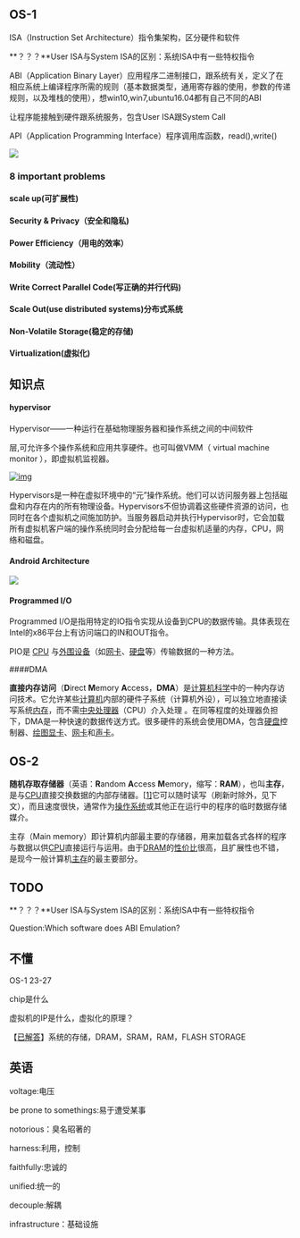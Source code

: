 ## OS-1

ISA（Instruction Set Architecture）指令集架构，区分硬件和软件

**？？？**User ISA与System ISA的区别：系统ISA中有一些特权指令

ABI（Application Binary Layer）应用程序二进制接口，跟系统有关，定义了在相应系统上编译程序所需的规则（基本数据类型，通用寄存器的使用，参数的传递规则，以及堆栈的使用），想win10,win7,ubuntu16.04都有自己不同的ABI

让程序能接触到硬件跟系统服务，包含User ISA跟System Call

API（Application Programming Interface）程序调用库函数，read(),write()

![](D:\Courses\OS\PPT\pics\0001.JPG)

### 8 important problems

#### scale up(可扩展性)

#### Security & Privacy（安全和隐私)

#### Power Efficiency（用电的效率）

#### Mobility（流动性）

#### Write Correct Parallel Code(写正确的并行代码)

#### Scale Out(use distributed systems)分布式系统

#### Non-Volatile Storage(稳定的存储)

#### Virtualization(虚拟化)













## 知识点

#### hypervisor

Hypervisor——一种运行在基础物理服务器和操作系统之间的中间软件

层,可允许多个操作系统和应用共享硬件。也可叫做VMM（ virtual machine monitor ），即虚拟机监视器。

[![img](https://gss1.bdstatic.com/9vo3dSag_xI4khGkpoWK1HF6hhy/baike/s%3D220/sign=401df813b319ebc4c478719bb226cf79/10dfa9ec8a1363275bfc0545918fa0ec08fac7b7.jpg)](https://baike.baidu.com/pic/hypervisor/3353492/0/99636c0e35df258c7bcbe1d0?fr=lemma&ct=single)

Hypervisors是一种在虚拟环境中的“元”操作系统。他们可以访问服务器上包括磁盘和内存在内的所有物理设备。Hypervisors不但协调着这些硬件资源的访问，也同时在各个虚拟机之间施加防护。当服务器启动并执行Hypervisor时，它会加载所有虚拟机客户端的操作系统同时会分配给每一台虚拟机适量的内存，CPU，网络和磁盘。

#### Android Architecture

![](D:\Courses\OS\PPT\pics\0002.JPG)

#### Programmed I/O

Programmed I/O是指用特定的IO指令实现从设备到CPU的数据传输。具体表现在Intel的x86平台上有访问端口的IN和OUT指令。

PIO是 [CPU](https://zh.wikipedia.org/wiki/CPU) 与[外围设备](https://zh.wikipedia.org/wiki/%E5%A4%96%E5%9B%B4%E8%AE%BE%E5%A4%87)（如[网卡](https://zh.wikipedia.org/wiki/%E7%BD%91%E5%8D%A1)、[硬盘](https://zh.wikipedia.org/wiki/%E7%A1%AC%E7%9B%98)等）传输数据的一种方法。

####DMA

**直接内存访问**（**D**irect **M**emory **A**ccess，**DMA**）是[计算机科学](https://zh.wikipedia.org/wiki/%E8%AE%A1%E7%AE%97%E6%9C%BA%E7%A7%91%E5%AD%A6)中的一种内存访问技术。它允许某些[计算机](https://zh.wikipedia.org/wiki/%E9%9B%BB%E8%85%A6)内部的硬件子系统（计算机外设），可以独立地直接读写系统[内存](https://zh.wikipedia.org/wiki/%E8%A8%98%E6%86%B6%E9%AB%94)，而不需[中央处理器](https://zh.wikipedia.org/wiki/%E4%B8%AD%E5%A4%AE%E8%99%95%E7%90%86%E5%99%A8)（CPU）介入处理 。在同等程度的处理器负担下，DMA是一种快速的数据传送方式。很多硬件的系统会使用DMA，包含[硬盘](https://zh.wikipedia.org/wiki/%E7%A1%AC%E7%A2%9F)控制器、[绘图显卡](https://zh.wikipedia.org/wiki/%E7%B9%AA%E5%9C%96%E9%A1%AF%E7%A4%BA%E5%8D%A1)、[网卡](https://zh.wikipedia.org/wiki/%E7%BD%91%E7%BB%9C%E5%8D%A1)和[声卡](https://zh.wikipedia.org/wiki/%E5%A3%B0%E5%8D%A1)。



## OS-2

**随机存取存储器**（英语：**R**andom **A**ccess **M**emory，缩写：**RAM**），也叫**主存**，是与[CPU](https://zh.wikipedia.org/wiki/CPU)直接交换数据的内部存储器。[[1\]](https://zh.wikipedia.org/wiki/%E9%9A%8F%E6%9C%BA%E5%AD%98%E5%8F%96%E5%AD%98%E5%82%A8%E5%99%A8#cite_note-1)它可以随时读写（刷新时除外，见下文），而且速度很快，通常作为[操作系统](https://zh.wikipedia.org/wiki/%E6%93%8D%E4%BD%9C%E7%B3%BB%E7%BB%9F)或其他正在运行中的程序的临时数据存储媒介。

主存（Main memory）即计算机内部最主要的存储器，用来加载各式各样的程序与数据以供[CPU](https://zh.wikipedia.org/wiki/CPU)直接运行与运用。由于[DRAM](https://zh.wikipedia.org/wiki/DRAM)的[性价比](https://zh.wikipedia.org/wiki/%E6%80%A7%E5%83%B9%E6%AF%94)很高，且扩展性也不错，是现今一般计算机[主存](https://zh.wikipedia.org/wiki/%E4%B8%BB%E8%A8%98%E6%86%B6%E9%AB%94)的最主要部分。



























































## TODO

**？？？**User ISA与System ISA的区别：系统ISA中有一些特权指令

Question:Which software does ABI Emulation?



## 不懂

OS-1 23-27

chip是什么

虚拟机的IP是什么，虚拟化的原理？

【[已解答](https://blog.csdn.net/czg13548930186/article/details/52290085)】系统的存储，DRAM，SRAM，RAM，FLASH STORAGE

## 英语

voltage:电压

be prone to somethings:易于遭受某事

notorious：臭名昭著的

harness:利用，控制

faithfully:忠诚的

unified:统一的

decouple:解耦

infrastructure：基础设施